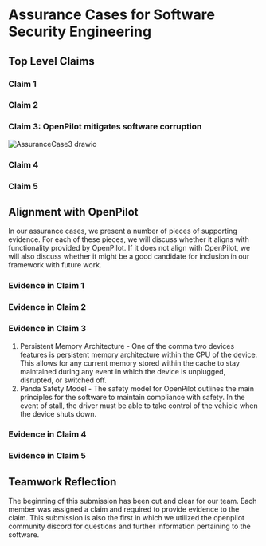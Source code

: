 # Assurance Cases for Software Security Engineering

## Top Level Claims

### Claim 1


### Claim 2


### Claim 3: OpenPilot mitigates software corruption
![AssuranceCase3 drawio](https://user-images.githubusercontent.com/57100645/135684117-d2687d0a-1b25-45c4-a75f-8e5f6bf5122e.png)

### Claim 4


### Claim 5


## Alignment with OpenPilot
In our assurance cases, we present a number of pieces of supporting evidence. For each of these pieces, we will discuss whether it aligns with functionality provided by OpenPilot. If it does not align with OpenPilot, we will also discuss whether it might be a good candidate for inclusion in our framework with future work.

### Evidence in Claim 1


### Evidence in Claim 2


### Evidence in Claim 3
1. Persistent Memory Architecture - One of the comma two devices features is persistent memory architecture within the CPU of the device. This allows for any current memory stored within the cache to stay maintained during any event in which the device is unplugged, disrupted, or switched off. 
2. Panda Safety Model - The safety model for OpenPilot outlines the main principles for the software to maintain compliance with safety. In the event of stall, the driver must be able to take control of the vehicle when the device shuts down.

### Evidence in Claim 4


### Evidence in Claim 5


## Teamwork Reflection
The beginning of this submission has been cut and clear for our team. Each member was assigned a claim and required to provide evidence to the claim. This submission is also the first in which we utilized the openpilot community discord for questions and further information pertaining to the software.


